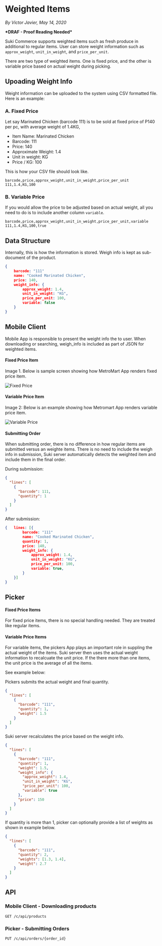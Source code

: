 # Weighted Items

_By Victor Javier, May 14, 2020_

**\*DRAF - Proof Reading Needed\***

Suki Commerce supports weighted items such as fresh produce in additional to regular items. User can store weight information such as `approx_weight`, `unit_in_weight`, and `price_per_unit`.

There are two type of weighted items. One is fixed price, and the other is variable price based on actual weight during picking.

## Upoading Weight Info

Weight information can be uploaded to the system using CSV formatted file. Here is an example:

### A. Fixed Price

Let say Marinated Chicken (barcode 111) is to be sold at fixed price of P140 per pc, with average weight of 1.4KG,

- Item Name: Marinated Chicken
- Barcode: 111
- Price: 140
- Approximate Weight: 1.4
- Unit in weight: KG
- Price / KG: 100

This is how your CSV file should look like.

```
barcode,price,approx_weight,unit_in_weight,price_per_unit
111,1.4,KG,100
```

### B. Variable Price

If you would allow the price to be adjusted based on actual weight, all you need to do is to include another column `variable`.

```
barcode,price,approx_weight,unit_in_weight,price_per_unit,variable
111,1.4,KG,100,true
```

## Data Structure

Internally, this is how the information is stored. Weigh info is kept as sub-document of the product.

```json
{
    barcode: "111"
    name: "Cooked Marinated Chicken",
    price: 140,
    weight_info: {
        approx_weight: 1.4,
        unit_in_weight: "KG",
        price_per_unit: 100,
        variable: false
    }
}
```

## Mobile Client

Mobile App is responsible to present the weight info the to user. When downloading or searching, weigh_info is included as part of JSON for weighted items.

#### Fixed Price Item

Image 1. Below is sample screen showing how MetroMart App renders fixed price item.

![Fixed Price](../images/weighted_fixed_price.jpg)

#### Variable Price Item

Image 2: Below is an example showing how Metromart App renders variable price item.

![Variable Price](../images/weighted_variable_price.jpg)

#### Submitting Order

When submitting order, there is no difference in how regular items are submitted versus an weighte items. There is no need to include the weigh info in submission, Suki server automatically detects the weighted item and include them in the final order.

During submission:

```json
{
  "lines": [
    {
      "barcode": 111,
      "quantity": 1
    }
  ]
}
```

After submission:

```json
{   lines: [{
        barcode: "111"
        name: "Cooked Marinated Chicken",
        quantity: 1,
        price: 140,
        weight_info: {
            approx_weight: 1.4,
            unit_in_weight: "KG",
            price_per_unit: 100,
            variable: true,
        }
    }]
}
```

## Picker

#### Fixed Price Items

For fixed price items, there is no special handling needed. They are treated like regular items.

#### Variable Price Items

For variable items, the pickers App plays an important role in suppling the actual weight of the items. Suki server then uses the actual weight information to recalcuate the unit price. If the there more than one items, the unit price is the average of all the items.

See example below:

Pickers submits the actual weight and final quantity.

```json
{
  "lines": [
    {
      "barcode": "111",
      "quantity": 1,
      "weight": 1.5
    }
  ]
}
```

Suki server recalculates the price based on the weight info.

```json
{
  "lines": [
    {
      "barcode": "111",
      "quantity": 1,
      "weight": 1.5,
      "weight_info": {
        "approx_weight": 1.4,
        "unit_in_weight": "KG",
        "price_per_unit": 100,
        "variable": true
      },
      "price": 150
    }
  ]
}
```

If quantity is more than 1, picker can optionally provide a list of weights as shown in example below.

```json
{
  "lines": [
    {
      "barcode": "111",
      "quantity": 2,
      "weights": [1.3, 1.4],
      "weight": 2.7
    }
  ]
}
```

## API

### Mobile Client - Downloading products

```
GET /c/api/products
```

### Picker - Submitting Orders

```
PUT /c/api/orders/{order_id}
```
